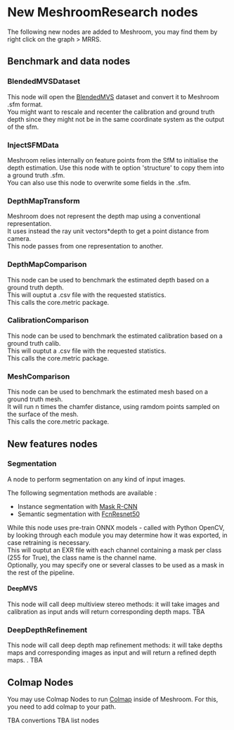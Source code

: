 
# New MeshroomResearch nodes

The following new nodes are added to Meshroom, you may find them by right click on the graph > MRRS.

## Benchmark and data nodes

### BlendedMVSDataset
This node will open the [BlendedMVS](https://github.com/YoYo000/BlendedMVS) dataset and convert it to Meshroom .sfm format.\
You might want to rescale and recenter the calibration and ground truth depth since they might not be in the same coordinate system as the output of the sfm.

### InjectSFMData
Meshroom relies internally on feature points from the SfM to initialise the depth estimation. Use this node with te option 'structure' to copy them into a ground truth .sfm.\
You can also use this node to overwrite some fields in the .sfm.

### DepthMapTransform
Meshroom does not represent the depth map using a conventional representation.\
It uses instead the ray unit vectors*depth to get a point distance from camera.\
This node passes from one representation to another.

### DepthMapComparison
This node can be used to benchmark the estimated depth based on a ground truth depth.\
This will ouptut a .csv file with the requested statistics.\
This calls the core.metric package.

### CalibrationComparison
This node can be used to benchmark the estimated calibration based on a ground truth calib.\
This will ouptut a .csv file with the requested statistics.\
This calls the core.metric package.

### MeshComparison
This node can be used to benchmark the estimated mesh based on a ground truth mesh.\
It will run n times the chamfer distance, using ramdom points sampled on the surface of the mesh.\
This calls the core.metric package.



## New features nodes

### Segmentation
A node to perform segmentation on any kind of input images.

The following segmentation methods are available :
- Instance segmentation with [Mask R-CNN](https://arxiv.org/abs/1703.06870)
- Semantic segmentation with [FcnResnet50](http://pytorch.org/vision/master/models/generated/torchvision.models.segmentation.fcn_resnet50.html)

While this node uses pre-train ONNX models - called with Python OpenCV, by looking through each module you may determine how it was exported, in case retraining is necessary.\
This will ouptut an EXR file with each channel containing a mask per class (255 for True), the class name is the channel name.\
Optionally, you may specify one or several classes to be used as a mask in the rest of the pipeline.


#### DeepMVS
This node will call deep multiview stereo methods: it will take images and calibration as input ands will return corresponding depth maps.
TBA

### DeepDepthRefinement
This node will call deep depth map refinement methods: it will take depths maps and corresponding images as input and will return a refined depth maps.
.
TBA

## Colmap Nodes

You may use Colmap Nodes to run [Colmap](https://github.com/colmap/colmap) inside of Meshroom.
For this, you need to add colmap to your path.

TBA convertions
TBA list nodes
